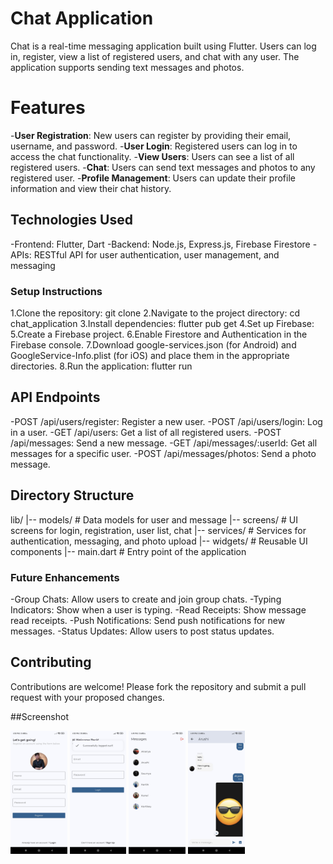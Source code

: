 # Chat Application
Chat is a real-time messaging application built using Flutter. Users can log in, register, view a list of registered users, and chat with any user. The application supports sending text messages and photos.

# Features

-**User Registration**: New users can register by providing their email, username, and password.
-**User Login**: Registered users can log in to access the chat functionality.
-**View Users**: Users can see a list of all registered users.
-**Chat**: Users can send text messages and photos to any registered user.
-**Profile Management**: Users can update their profile information and view their chat history.

## Technologies Used
-Frontend: Flutter, Dart
-Backend: Node.js, Express.js, Firebase Firestore
-APIs: RESTful API for user authentication, user management, and messaging

### Setup Instructions
1.Clone the repository: git clone <repository-url>
2.Navigate to the project directory: cd chat_application
3.Install dependencies: flutter pub get
4.Set up Firebase:
5.Create a Firebase project.
6.Enable Firestore and Authentication in the Firebase console.
7.Download google-services.json (for Android) and GoogleService-Info.plist (for iOS) and place them in the appropriate directories.
8.Run the application: flutter run

## API Endpoints
-POST /api/users/register: Register a new user.
-POST /api/users/login: Log in a user.
-GET /api/users: Get a list of all registered users.
-POST /api/messages: Send a new message.
-GET /api/messages/:userId: Get all messages for a specific user.
-POST /api/messages/photos: Send a photo message.

## Directory Structure

lib/
|-- models/           # Data models for user and message
|-- screens/          # UI screens for login, registration, user list, chat
|-- services/         # Services for authentication, messaging, and photo upload
|-- widgets/          # Reusable UI components
|-- main.dart         # Entry point of the application

### Future Enhancements
-Group Chats: Allow users to create and join group chats.
-Typing Indicators: Show when a user is typing.
-Read Receipts: Show message read receipts.
-Push Notifications: Send push notifications for new messages.
-Status Updates: Allow users to post status updates.

## Contributing

Contributions are welcome! Please fork the repository and submit a pull request with your proposed changes.



##Screenshot

<span>
<img src="https://github.com/kartikpachori/Chat_App/blob/main/assets/images/Pick1.jpg" width="18%" height="45%">
<img src="https://github.com/kartikpachori/Chat_App/blob/main/assets/images/Pick2.jpg" width="18%" height="45%">
<img src="https://github.com/kartikpachori/Chat_App/blob/main/assets/images/Pick3.jpg" width="18%" height="45%">
<img src="https://github.com/kartikpachori/Chat_App/blob/main/assets/images/Pick4.jpg" width="18%" height="45%">
</span>
